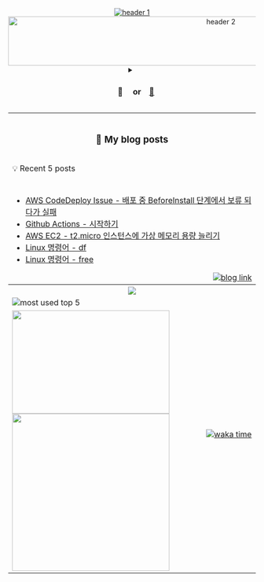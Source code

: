 <!-- header -------------------------------------------------------------------------------------------------------------------------------------------->
<div align="center">
  <a href="#"><picture>
        <source media="(prefers-color-scheme: dark)" srcset="https://capsule-render.vercel.app/api?type=transparent&color=auto&height=100&section=header&text=🛋️&fontSize=82&animation=twinkling">
        <source media="(prefers-color-scheme: light)" srcset="https://capsule-render.vercel.app/api?type=transparent&color=auto&height=70&section=header&text=🔎-nl-🔍&fontAlign=3&fontAlign=97&&fontAlignY=50&fontAlignY=50&fontSize=52&animation=twinkling">
        <img alt="header 1" src="https://capsule-render.vercel.app/api?type=transparent&color=auto&height=100&section=header&text=🛋️&fontSize=82&animation=twinkling"/>    
    </picture>
    <picture>
        <source media="(prefers-color-scheme: dark)" srcset="https://study.zhyun.kim/assets/img/transparent.png" width="850" height="40">
        <source media="(prefers-color-scheme: light)" srcset="https://render.gitanimals.org/lines/zhyunk?pet-id=584024399899088575&contribution-view=false" width="850" height="100">
        <img alt="header 2" src="https://render.gitanimals.org/lines/zhyunk?pet-id=584024399899088575&contribution-view=false"/>    
    </picture>
  </a>
</div>

<!-- introduce project repository -------------------------------------------------------------------------------------------------------------------------------------------->
<details>
<summary align="center"><h3>　📜 　or　<a href="https://github.com/zhyun-project">🔗</a>　</h3></summary>

<details>
<summary><h3>　　simple-board</h3></summary>

<br>
<table align=center>
  <tr><th width=881px>
<a href="https://github.com/zhyun-project/simple-board-01">
    <img src="https://img.shields.io/badge/Gradle-02303A.svg?style=badge&logo=Gradle&logoColor=white"/></a>
<a href="https://github.com/zhyun-project/simple-board-01">
    <img src="https://img.shields.io/badge/JUnit_5-25A162?style=badge&logo=&logoColor=white"/></a>
<a href="https://github.com/zhyun-project/simple-board-01">
    <img src="https://img.shields.io/badge/Java-ED8B00?style=badge&logo=openjdk&logoColor=white"/></a>
<a href="https://github.com/zhyun-project/simple-board-01">
    <img src="https://img.shields.io/badge/Spring_boot_3-6DB33F?style=badge&logo=spring&logoColor=white"/></a>
<a href="https://github.com/zhyun-project/simple-board-01">
    <img src="https://img.shields.io/badge/H2-224DCA?style=badge&logo=h2&logoColor=white"/></a>
</th></tr><tr><td>
<br>

h2 db를 embedded 형태로 사용하여 제목과 내용을 관리하는 간단한 형태의 게시판 프로젝트입니다.

테스트 코드 작성을 익히기 위해 간단한 구조로 설계하였습니다.

<div align=right>
  <a href="https://github.com/zhyun-project/simple-board-01"><picture>
        <source media="(prefers-color-scheme: dark)" srcset="https://img.shields.io/badge/Repository%20🔗-100000?style=for-the-badge&logo=github&logoColor=white">
        <source media="(prefers-color-scheme: light)" srcset="https://img.shields.io/badge/Repository%20🔗-2f80ed?style=for-the-badge&logo=github&logoColor=white">
        <img alt="repository link" src="https://img.shields.io/badge/Repository%20🔗-100000?style=for-the-badge&logo=github&logoColor=white"/>
    </picture></a>
</div>

  </td></tr>
</table>
</details>

<br>

<details>
<summary><h3>　　board</h3></summary>

<br>
<table align=center>
  <tr><th width=881>
<a href="https://github.com/zhyun-project/simple-board-02">
    <img alt="gradle" src="https://img.shields.io/badge/Gradle-02303A.svg?style=badge&logo=Gradle&logoColor=white"/></a>
<a href="https://github.com/zhyun-project/simple-board-02">
    <img alt="junit" src="https://img.shields.io/badge/JUnit_5-25A162?style=badge&logo=&logoColor=white"/></a>
<a href="https://github.com/zhyun-project/simple-board-02">
    <img alt="java" src="https://img.shields.io/badge/Java-ED8B00?style=badge&logo=openjdk&logoColor=white"/></a>
<a href="https://github.com/zhyun-project/simple-board-02">
    <img alt="spring boot" src="https://img.shields.io/badge/Spring_boot_3-6DB33F?style=badge&logo=spring&logoColor=white"/></a>
<a href="https://github.com/zhyun-project/simple-board-02">
    <img alt="spring security" src="https://img.shields.io/badge/Spring_Security-6DB33F?style=badge&logo=Spring-Security&logoColor=white"/></a>
<a href="https://github.com/zhyun-project/simple-board-02">
    <img alt="jwt" src="https://img.shields.io/badge/JWT-000?style=badge&logo=jsonwebtokens&logoColor=white"/></a>
<a href="https://github.com/zhyun-project/simple-board-02">
    <img alt="redis" src="https://img.shields.io/badge/redis-%23DD0031.svg?&style=badge&logo=redis&logoColor=white"/></a>
<a href="https://github.com/zhyun-project/simple-board-02">
    <img alt="h2" src="https://img.shields.io/badge/H2-224DCA?style=badge&logo=h2&logoColor=white"/></a>
</th></tr><tr><td>
<br>

simple-board 프로젝트에 사용자 관리를 추가한 프로젝트입니다.

<br>  

JWT와 시큐리티를 적용하여 사용자 로그인 및 권한에 따른 접근 제한 구현과 멀티 모듈 프로젝트 구현이 목표입니다.

<br>

도메인이 2개(사용자, 게시글)라서 공부해보고 싶었던 멀티 모듈 구조를 적용해볼 수 있었으며
사용자 관리 모듈과 게시글 관리 모듈, 그리고 gateway(discovery) 모듈 순서로 구현하였습니다.

<br>

시큐리티와 JWT가 어렵다고 생각되어 사용자 관리 모듈을 제일 먼저 개발하였고  
다음으로 사용자 관리 구현 후 토큰을 이용하는 서비스인 게시글 관리 모듈을 구현,    
마지막으로 gateway 모듈을 구현하여 하나의 "호스트:port"를 통해 모든 서비스에 접근할 수 있도록 구현하였습니다.

<br>

> 리팩토링 📑
> 1. *`24.04.24 ~ 24.05.18`* - [*프로젝트 구조 변경, 테스트 코드 전체 수정*](https://github.com/zhyun-project/simple-board-02/wiki/🛠%EF%B8%8F-리팩토링-1차-⚒%EF%B8%8F)

<div align=right>
  <a href="https://github.com/zhyun-project/simple-board-02"><picture>
        <source media="(prefers-color-scheme: dark)" srcset="https://img.shields.io/badge/Repository%20🔗-100000?style=for-the-badge&logo=github&logoColor=white">
        <source media="(prefers-color-scheme: light)" srcset="https://img.shields.io/badge/Repository%20🔗-2f80ed?style=for-the-badge&logo=github&logoColor=white">
        <img alt="repository link" src="https://img.shields.io/badge/Repository%20🔗-100000?style=for-the-badge&logo=github&logoColor=white"/>
    </picture></a>
</div>  

  </td></tr>
</table>
</details>


<!-- template ------------------------------------
<br>

<details>
<summary><h3>　　title</h3></summary>

<br>
<table align=center>
  <tr><th width=881px>
// spec
<a href="https://github.com/zhyun-project/simple-board-01">
    <img src="https://img.shields.io/badge/Gradle-02303A.svg?style=badge&logo=Gradle&logoColor=white"/></a>
<a href="https://github.com/zhyun-project/simple-board-01">
    <img src="https://img.shields.io/badge/JUnit_5-25A162?style=badge&logo=&logoColor=white"/></a>
<a href="https://github.com/zhyun-project/simple-board-01">
    <img src="https://img.shields.io/badge/Java-ED8B00?style=badge&logo=openjdk&logoColor=white"/></a>
<a href="https://github.com/zhyun-project/simple-board-01">
    <img src="https://img.shields.io/badge/Spring_boot_3-6DB33F?style=badge&logo=spring&logoColor=white"/></a>
<a href="https://github.com/zhyun-project/simple-board-01">
    <img src="https://img.shields.io/badge/H2-224DCA?style=badge&logo=h2&logoColor=white"/></a>
</th></tr><tr><td>
<br>

// content

<br>

// repository
<div align=right>
    <a href="https://github.com/zhyun-project/simple-board-02"><picture>
        <source media="(prefers-color-scheme: dark)" srcset="https://img.shields.io/badge/Repository%20🔗-100000?style=for-the-badge&logo=github&logoColor=white">
        <source media="(prefers-color-scheme: light)" srcset="https://img.shields.io/badge/Repository%20🔗-2f80ed?style=for-the-badge&logo=github&logoColor=white">
        <img alt="repository link" src="https://img.shields.io/badge/Repository%20🔗-100000?style=for-the-badge&logo=github&logoColor=white"/>
    </picture></a>
</div>

  </td></tr>
</table>
</details>
-->
<br>
</details>

<table align=center>

<!-- blog posts -------------------------------------------------------------------------------------------------------------------------------------------->
  <tr><th height=100 align="center" colspan="2">
    <h3>📖 My blog posts</h3>
  </th></tr>
  <tr><td align=left colspan="2"><span>💡 Recent 5 posts</span></td></tr>
  <tr><td colspan="2">
    <br>

<!-- BLOG-POST-LIST:START -->
- [AWS CodeDeploy Issue - 배포 중 BeforeInstall 단계에서 보류 되다가 실패](https://study.zhyun.kim/posts/AWS-CodeDeploy-Issue-%EB%B0%B0%ED%8F%AC-%EC%A4%91-BeforeInstall-%EB%8B%A8%EA%B3%84%EC%97%90%EC%84%9C-%EB%B3%B4%EB%A5%98-%EB%90%98%EB%8B%A4%EA%B0%80-%EC%8B%A4%ED%8C%A8/)
- [Github Actions - 시작하기](https://study.zhyun.kim/posts/Github-Actions-%EC%8B%9C%EC%9E%91%ED%95%98%EA%B8%B0/)
- [AWS EC2 - t2.micro 인스턴스에 가상 메모리 용량 늘리기](https://study.zhyun.kim/posts/AWS-EC2-t2.micro-%EC%9D%B8%EC%8A%A4%ED%84%B4%EC%8A%A4-%EA%B0%80%EC%83%81-%EB%A9%94%EB%AA%A8%EB%A6%AC-%EC%9A%A9%EB%9F%89-%EB%8A%98%EB%A6%AC%EA%B8%B0/)
- [Linux 명령어 - df](https://study.zhyun.kim/posts/Linux-%EB%AA%85%EB%A0%B9%EC%96%B4-df/)
- [Linux 명령어 - free](https://study.zhyun.kim/posts/Linux-%EB%AA%85%EB%A0%B9%EC%96%B4-free/)
<!-- BLOG-POST-LIST:END -->

  <div align=right>
    <a href="https://study.zhyun.kim"><picture>
        <source media="(prefers-color-scheme: dark)" srcset="https://img.shields.io/badge/study.zhyun.kim_🚀-0A0A0A?style=for-the-badge">
        <source media="(prefers-color-scheme: light)" srcset="https://img.shields.io/badge/study.zhyun.kim_🚀-2f80ed?style=for-the-badge">
        <img alt="blog link" src="https://img.shields.io/badge/study.zhyun.kim_🚀-0A0A0A?style=for-the-badge">
    </picture></a>
  </div>
  </td></tr>

<!-- capsule-render -------------------------------------------------------------------------------------------------------------------------------------------->
  <tr><th align=center colspan="2"><div align="center">
  <a href="#"><picture>
        <source media="(prefers-color-scheme: dark)" srcset="https://capsule-render.vercel.app/api?type=waving&color=1345B7&height=180&section=footer&text=🐙-nl-🪸-nl-🦆-nl-🐠&fontSize=40&fontAlignY=70&fontAlignY=80&fontAlignY=30&fontAlignY=70&fontAlign=8&fontAlign=15&fontAlign=50&fontAlign=82">
        <source media="(prefers-color-scheme: light)" srcset="https://capsule-render.vercel.app/api?type=waving&color=auto&height=180&section=footer&text=🦆-nl-&fontSize=40&fontAlign=92">
        <img src="https://capsule-render.vercel.app/api?type=waving&color=1345B7&height=180&section=footer&text=🐙-nl-🪸-nl-🦆-nl-🐠&fontSize=40&fontAlignY=70&fontAlignY=80&fontAlignY=30&fontAlignY=70&fontAlign=8&fontAlign=15&fontAlign=50&fontAlign=82" />
    </picture></a>
  </div></th></tr>

<!-- most used top5 & waka time -------------------------------------------------------------------------------------------------------------------------------------------->
  <tr>
    <td><a href="https://github.com/anuraghazra/github-readme-stats"><picture>
        <source media="(prefers-color-scheme: dark)" srcset="https://github-readme-stats.vercel.app/api/top-langs/?username=zhyunk&theme=github_dark&custom_title=Most%20Used%20Languages&layout=compact&hide_border=true&count_private=true&include_all_commits=true&langs_count=5&size_weight=0.2&count_weight=0.8&hide=scss,html,javascript,shell,ruby,css&card_width=300">
        <source media="(prefers-color-scheme: light)" srcset="https://github-readme-stats.vercel.app/api/top-langs/?username=zhyunk&custom_title=Most%20Used%20Languages&layout=compact&hide_border=true&count_private=true&include_all_commits=true&langs_count=5&size_weight=0.2&count_weight=0.8&hide=scss,html,javascript,shell,ruby,css&card_width=300">
        <img align="left" alt="most used top 5" src="https://github-readme-stats.vercel.app/api/top-langs/?username=zhyunk&theme=github_dark&custom_title=Most%20Used%20Languages&layout=compact&hide_border=true&count_private=true&include_all_commits=true&langs_count=5&size_weight=0.2&count_weight=0.8&hide=scss,html,javascript,shell,ruby,css&card_width=300"/>
    </picture></a></td>
    <td rowspan="2"><a href="https://wakatime.com/@zhyun"><picture align="top">
      <source media="(prefers-color-scheme: dark)" srcset="https://github-readme-stats.vercel.app/api/wakatime?username=zhyun&theme=github_dark&custom_title=Waka%20Time%20⏰%20start%20date%20:%2024.01.03&hide_border=true&layout=compact">
      <source media="(prefers-color-scheme: light)" srcset="https://github-readme-stats.vercel.app/api/wakatime?username=zhyun&custom_title=Waka%20Time%20⏰%20start%20date%20:%2024.01.03&hide_border=true&layout=compact">
      <img alt="waka time" src="https://github-readme-stats.vercel.app/api/wakatime?username=zhyun&theme=github_dark&custom_title=Waka%20Time%20⏰%20start%20date%20:%2024.01.03&hide_border=true&layout=compact">
    </picture></a></td>
  </tr>

<!-- git animal -------------------------------------------------------------------------------------------------------------------------------------------->
  <tr>
    <td><a href="https://github.com/devxb/gitanimals">
      <picture>
      <source media="(prefers-color-scheme: dark)" srcset="https://render.gitanimals.org/lines/zhyunk?pet-id=582154833054874760&contribution-view=false">
      <source media="(prefers-color-scheme: light)" srcset="https://render.gitanimals.org/lines/zhyunk?pet-id=583424627266567092&contribution-view=false">
      <img src="https://render.gitanimals.org/lines/zhyunk?pet-id=575068403528185932&contribution-view=false" width="320" height="210"/>    
    </picture><br>
    <img src="https://capsule-render.vercel.app/api?type=transparent&text=🧊-nl-🧊-nl-🍉-nl-🧊　-nl-🧊-nl-🐒-nl-🧊-nl-🧊%20&fontAlignY=70&fontAlignY=70&fontAlignY=65&fontAlignY=70&fontAlignY=80&fontAlignY=70&fontAlignY=75&fontAlignY=70&fontAlign=5&fontAlign=16&fontAlign=25&fontAlign=41&fontAlign=58&fontAlign=70&fontAlign=82&fontAlign=95" width=320></a></td>
  </tr>
</table>

<!-- footer -------------------------------------------------------------------------------------------------------------------------------------------->
<!--
<div align="center"><a href="#"><img 
  src="https://capsule-render.vercel.app/api?type=Shark&color=auto&height=55&section=header" width="141"/><img 
  src="https://capsule-render.vercel.app/api?type=Shark&color=auto&height=55&section=footer" width="141"/><img 
  src="https://capsule-render.vercel.app/api?type=Shark&color=auto&height=55&section=header" width="141"/><img 
  src="https://capsule-render.vercel.app/api?type=Shark&color=auto&height=55&section=header" width="141"/><img 
  src="https://capsule-render.vercel.app/api?type=Shark&color=auto&height=55&section=footer" width="141"/><img 
  src="https://capsule-render.vercel.app/api?type=Shark&color=auto&height=55&section=header" width="141"
/></a></div>
-->
